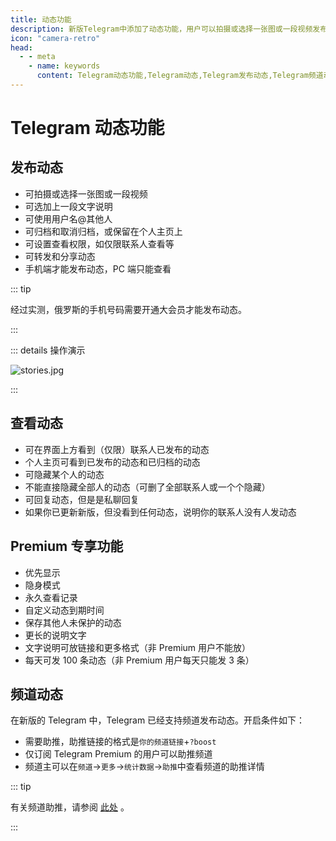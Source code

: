 ```yaml
---
title: 动态功能
description: 新版Telegram中添加了动态功能，用户可以拍摄或选择一张图或一段视频发布到动态，其他用户可以点赞、评论、转发。本文介绍了Telegram如何发布动态，以及Telegram频道动态如何开启。访问TGwiki - Telegram知识库，了解更多Telegram使用技巧。
icon: "camera-retro"
head:
  - - meta
    - name: keywords
      content: Telegram动态功能,Telegram动态,Telegram发布动态,Telegram频道动态,TG动态功能,TG动态,TG发布动态,TG频道动态,电报动态功能,电报动态,电报发布动态,电报频道动态,Telegram功能,TGwiki,Telegram知识库
---
```


# Telegram 动态功能

## 发布动态

- 可拍摄或选择一张图或一段视频
- 可选加上一段文字说明
- 可使用用户名@其他人
- 可归档和取消归档，或保留在个人主页上
- 可设置查看权限，如仅限联系人查看等
- 可转发和分享动态
- 手机端才能发布动态，PC 端只能查看

::: tip

经过实测，俄罗斯的手机号码需要开通大会员才能发布动态。

:::

::: details 操作演示

![stories.jpg](https://s2.loli.net/2024/01/27/LUCqToHh2FJ5cI8.jpg)

:::

## 查看动态

- 可在界面上方看到（仅限）联系人已发布的动态
- 个人主页可看到已发布的动态和已归档的动态
- 可隐藏某个人的动态
- 不能直接隐藏全部人的动态（可删了全部联系人或一个个隐藏）
- 可回复动态，但是是私聊回复
- 如果你已更新新版，但没看到任何动态，说明你的联系人没有人发动态

## Premium 专享功能

- 优先显示
- 隐身模式
- 永久查看记录
- 自定义动态到期时间
- 保存其他人未保护的动态
- 更长的说明文字
- 文字说明可放链接和更多格式（非 Premium 用户不能放）
- 每天可发 100 条动态（非 Premium 用户每天只能发 3 条）

## 频道动态

在新版的 Telegram 中，Telegram 已经支持频道发布动态。开启条件如下：

- 需要助推，助推链接的格式是`你的频道链接`+`?boost`
- 仅订阅 Telegram Premium 的用户可以助推频道
- 频道主可以在`频道`->`更多`->`统计数据`->`助推`中查看频道的助推详情

::: tip

有关频道助推，请参阅 [此处](/tgwiki/boost) 。

:::
